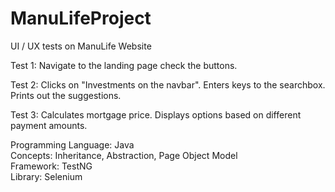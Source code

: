 # ManuLifeProject
UI / UX tests on ManuLife Website<br />

Test 1:
Navigate to the landing page check the buttons.

Test 2:
Clicks on "Investments on the navbar". Enters keys to the searchbox. Prints out the suggestions.

Test 3:
Calculates mortgage price. Displays options based on different payment amounts.

Programming Language: Java <br />
Concepts: Inheritance, Abstraction, Page Object Model <br />
Framework: TestNG <br />
Library: Selenium
